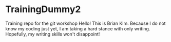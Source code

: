 # TrainingDummy2
Training repo for the git workshop
Hello! This is Brian Kim. Because I do not know my coding just yet, I am taking a hard stance with only writing. Hopefully, my writing skills won't disappoint!
